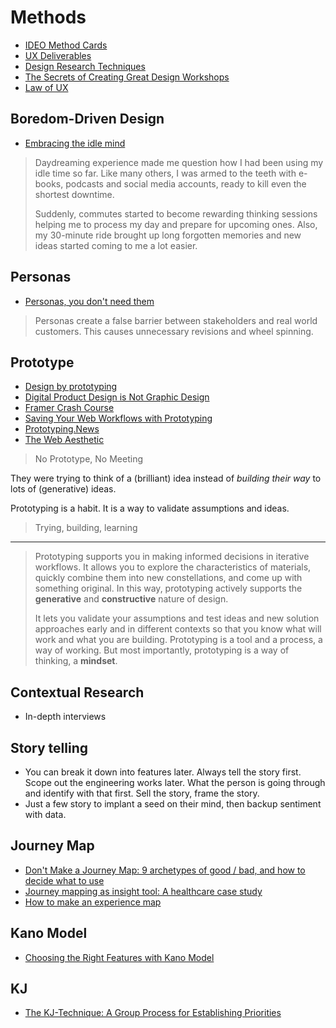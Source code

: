 # Methods

* [IDEO Method Cards](https://www.ideo.com/post/method-cards)
* [UX Deliverables](https://uxplanet.org/a-complete-list-of-ux-deliverables-d62ccf1de434)
* [Design Research Techniques](http://designresearchtechniques.com/casestudies/)
* [The Secrets of Creating Great Design Workshops](https://medium.com/eightshapes-llc/the-secrets-of-creating-great-design-workshops-1e3476b548bf)
* [Law of UX](https://lawsofux.com/)

## Boredom-Driven Design

* [Embracing the idle mind](https://uxdesign.cc/embracing-the-idle-mind-43067637395c)

> Daydreaming experience made me question how I had been using my idle time so far. Like many others, I was armed to the teeth with e-books, podcasts and social media accounts, ready to kill even the shortest downtime.
> 
> Suddenly, commutes started to become rewarding thinking sessions helping me to process my day and prepare for upcoming ones. Also, my 30-minute ride brought up long forgotten memories and new ideas started coming to me a lot easier.

## Personas

* [Personas, you don't need them](https://hondo.wtf/posts/on-personas/)

> Personas create a false barrier between stakeholders and real world customers. This causes unnecessary revisions and wheel spinning.

## Prototype

* [Design by prototyping](https://rgabydesign.com/design-by-prototyping-744b4031e7c7)
* [Digital Product Design is Not Graphic Design](https://medium.com/subform/digital-product-design-is-not-graphic-design-931ea97a0beb)
* [Framer Crash Course](https://www.youtube.com/playlist?list=PLWlUJU11tp4f41p4dzizVkjjTQ38kA0wG)
* [Saving Your Web Workflows with Prototyping](https://matthiasott.com/articles/saving-your-web-workflows-with-prototyping)
* [Prototyping.News](https://prototyping.news/)
* [The Web Aesthetic](https://alistapart.com/article/the-web-aesthetic)

> No Prototype, No Meeting

They were trying to think of a (brilliant) idea instead of *building their way* to lots of (generative) ideas.

Prototyping is a habit. It is a way to validate assumptions and ideas.

> Trying, building, learning

---

> Prototyping supports you in making informed decisions in iterative workflows. It allows you to explore the characteristics of materials, quickly combine them into new constellations, and come up with something original. In this way, prototyping actively supports the **generative** and **constructive** nature of design. 
> 
> It lets you validate your assumptions and test ideas and new solution approaches early and in different contexts so that you know what will work and what you are building. Prototyping is a tool and a process, a way of working. But most importantly, prototyping is a way of thinking, a **mindset**.


## Contextual Research

* In-depth interviews

## Story telling

* You can break it down into features later. Always tell the story first. Scope out the engineering works later. What the person is going through and identify with that first. Sell the story, frame the story.
* Just a few story to implant a seed on their mind, then backup sentiment with data.

## Journey Map

* [Don't Make a Journey Map: 9 archetypes of good / bad, and how to decide what to use](https://medium.com/@shahrsays/dont-make-a-journey-map-9-archetypes-of-good-bad-and-how-to-decide-what-to-use-d65abd30ec6f#.fq1rrlsdt)
* [Journey mapping as insight tool: A healthcare case study](https://www.youtube.com/watch?v=OUoZq-g-Z2g)
* [How to make an experience map](https://blog.carbonfive.com/2017/08/03/experience-mapping-2/)

## Kano Model

* [Choosing the Right Features with Kano Model](https://uxdesign.cc/choosing-the-right-features-with-kano-model-cc0274b6a83)

## KJ

* [The KJ-Technique: A Group Process for Establishing Priorities](https://articles.uie.com/kj_technique/)

